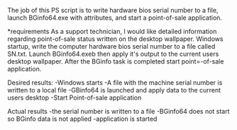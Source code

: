 The job of this PS script is to write hardware bios serial number to a file, launch BGinfo64.exe with attributes, and start a point-of-sale application.

*requirements
As a support technician, I would like detailed information regarding point-of-sale status written on the desktop wallpaper. Windows startup, write the computer hardware bios serial number to a file called SN.txt. Launch BGinfo64.exeb then apply it's output to the current users desktop wallpaper. After the BGinfo task is completed start point=-of-sale application.

Desired results:
-Windows starts
-A file with the machine serial number is written to a local file
-GBinfo64 is launched and apply data to the current users desktop
-Start Point-of-sale application

Actual results
-the serial number is written to a file
-BGinfo64 does not start so BGinfo data is not applied
-application is started

